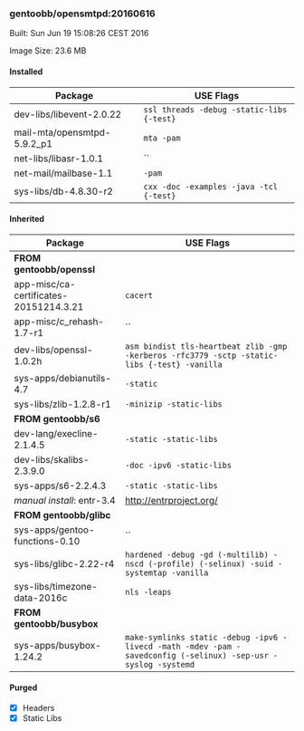 ### gentoobb/opensmtpd:20160616
Built: Sun Jun 19 15:08:26 CEST 2016

Image Size: 23.6 MB
#### Installed
Package | USE Flags
--------|----------
dev-libs/libevent-2.0.22 | `ssl threads -debug -static-libs {-test}`
mail-mta/opensmtpd-5.9.2_p1 | `mta -pam`
net-libs/libasr-1.0.1 | ``
net-mail/mailbase-1.1 | `-pam`
sys-libs/db-4.8.30-r2 | `cxx -doc -examples -java -tcl {-test}`
#### Inherited
Package | USE Flags
--------|----------
**FROM gentoobb/openssl** |
app-misc/ca-certificates-20151214.3.21 | `cacert`
app-misc/c_rehash-1.7-r1 | ``
dev-libs/openssl-1.0.2h | `asm bindist tls-heartbeat zlib -gmp -kerberos -rfc3779 -sctp -static-libs {-test} -vanilla`
sys-apps/debianutils-4.7 | `-static`
sys-libs/zlib-1.2.8-r1 | `-minizip -static-libs`
**FROM gentoobb/s6** |
dev-lang/execline-2.1.4.5 | `-static -static-libs`
dev-libs/skalibs-2.3.9.0 | `-doc -ipv6 -static-libs`
sys-apps/s6-2.2.4.3 | `-static -static-libs`
*manual install*: entr-3.4 | http://entrproject.org/
**FROM gentoobb/glibc** |
sys-apps/gentoo-functions-0.10 | ``
sys-libs/glibc-2.22-r4 | `hardened -debug -gd (-multilib) -nscd (-profile) (-selinux) -suid -systemtap -vanilla`
sys-libs/timezone-data-2016c | `nls -leaps`
**FROM gentoobb/busybox** |
sys-apps/busybox-1.24.2 | `make-symlinks static -debug -ipv6 -livecd -math -mdev -pam -savedconfig (-selinux) -sep-usr -syslog -systemd`
#### Purged
- [x] Headers
- [x] Static Libs
